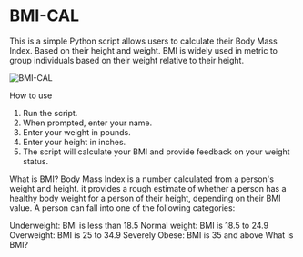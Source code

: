 # BMI-CAL
This is a simple Python script allows users to calculate their Body Mass Index. Based on their height and weight. BMI is widely used in metric to group individuals based on their weight relative to their height.



![BMI-CAL](https://github.com/Vonte1649/BMI-CAL/assets/156811708/29c98de0-5411-411d-a017-e81a2c6b3a3e)


How to use 
1. Run the script.
2. When prompted, enter your name.
3. Enter your weight in pounds.
4. Enter your height in inches.
5. The script will calculate your BMI and provide feedback on your weight status.

What is BMI?
Body Mass Index is a number calculated from a person's weight and height. it provides a rough estimate of whether a person has a healthy body weight for a person of their height, depending on their BMI value. A person can fall into one of the following categories:

Underweight: BMI is less than 18.5
Normal weight: BMI is 18.5 to 24.9
Overweight: BMI is 25 to 34.9
Severely Obese: BMI is 35 and above 
What is BMI?

